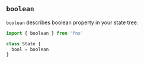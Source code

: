 ## `boolean`

`boolean` describes boolean property in your state tree.

```javascript
import { boolean } from 'fnx'

class State {
  bool = boolean
}
```